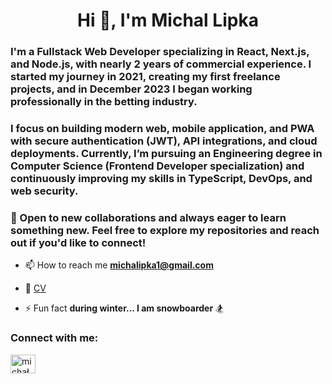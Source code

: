 <h1 align="center">Hi 👋, I'm Michal Lipka</h1>
<h3>I'm a Fullstack Web Developer specializing in React, Next.js, and Node.js, with nearly 2 years of commercial experience.
I started my journey in 2021, creating my first freelance projects, and in December 2023 I began working professionally in the betting industry.</h3>

<h3>I focus on building modern web, mobile application, and PWA with secure authentication (JWT), API integrations, and cloud deployments.
Currently, I’m pursuing an Engineering degree in Computer Science (Frontend Developer specialization) and continuously improving my skills in TypeScript, DevOps, and web security.</h3>

<h3>🚀 Open to new collaborations and always eager to learn something new.
Feel free to explore my repositories and reach out if you'd like to connect!</h3>

- 📫 How to reach me **michalipka1@gmail.com**
- 📄 [CV](https://www.canva.com/design/DAG0YjvkqWc/UrbBuB7bB1bTVTahyIiXCw/view?utm_content=DAG0YjvkqWc&utm_campaign=designshare&utm_medium=link2&utm_source=uniquelinks&utlId=h1dc37b2ceb)

- ⚡ Fun fact **during winter... I am snowboarder** 🏂
  
<h3 align="left">Connect with me:</h3>
<p align="left">
<a href="https://linkedin.com/in/michal-lipka-fe" target="blank"><img align="center" src="https://raw.githubusercontent.com/rahuldkjain/github-profile-readme-generator/master/src/images/icons/Social/linked-in-alt.svg" alt="michał lipka" height="30" width="40" /></a>
</p>
